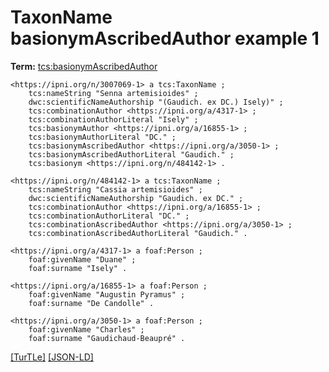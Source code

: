 # TaxonName basionymAscribedAuthor example 1


**Term:** [tcs:basionymAscribedAuthor](../terms/#tcs_basionymascribedauthor)


```turtle
<https://ipni.org/n/3007069-1> a tcs:TaxonName ;
    tcs:nameString "Senna artemisioides" ;
    dwc:scientificNameAuthorship "(Gaudich. ex DC.) Isely)" ;
    tcs:combinationAuthor <https://ipni.org/a/4317-1> ;
    tcs:combinationAuthorLiteral "Isely" ;
    tcs:basionymAuthor <https://ipni.org/a/16855-1> ;
    tcs:basionymAuthorLiteral "DC." ;
    tcs:basionymAscribedAuthor <https://ipni.org/a/3050-1> ;
    tcs:basionymAscribedAuthorLiteral "Gaudich." ;
    tcs:basionym <https://ipni.org/n/484142-1> .

<https://ipni.org/n/484142-1> a tcs:TaxonName ;
    tcs:nameString "Cassia artemisioides" ;
    dwc:scientificNameAuthorship "Gaudich. ex DC." ;
    tcs:combinationAuthor <https://ipni.org/a/16855-1> ;
    tcs:combinationAuthorLiteral "DC." ;
    tcs:combinationAscribedAuthor <https://ipni.org/a/3050-1> ;
    tcs:combinationAscribedAuthorLiteral "Gaudich." .

<https://ipni.org/a/4317-1> a foaf:Person ;
    foaf:givenName "Duane" ;
    foaf:surname "Isely" .

<https://ipni.org/a/16855-1> a foaf:Person ;
    foaf:givenName "Augustin Pyramus" ;
    foaf:surname "De Candolle" .

<https://ipni.org/a/3050-1> a foaf:Person ;
    foaf:givenName "Charles" ;
    foaf:surname "Gaudichaud-Beaupré" .
```

[&#91;TurTLe&#93;](https://github.com/tdwg/tcs2/blob/master/examples/TaxonName-basionymAscribedAuthor-example-1.ttl)&nbsp;[&#91;JSON-LD&#93;](https://github.com/tdwg/tcs2/blob/master/examples/TaxonName-basionymAscribedAuthor-example-1.jsonld)

